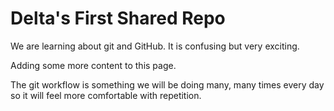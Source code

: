 # Delta's First Shared Repo

We are learning about git and GitHub. It is confusing but very exciting.

Adding some more content to this page.

The git workflow is something we will be doing many, many times every day so it will feel more comfortable with repetition.
